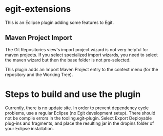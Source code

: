 # egit-extensions

This is an Eclipse plugin adding some features to Egit.

## Maven Project Import

The Git Repositories view's import project wizard is not very helpful for maven projects.
If you select specialized import wizards, you need to select the maven wizard but then the base folder is not pre-selected.

This plugin adds an Import Maven Project entry to the context menu (for the repository and the Working Tree).

# Steps to build and use the plugin

Currently, there is no update site. In order to prevent dependency cycle problems, use a regular Eclipse (no Egit development setup).
There should not be compile errors in the tooling.egit-plugin. Select Export Deployable plug-ins and fragments, and place the resulting jar in the dropins folder of your Eclipse installation.